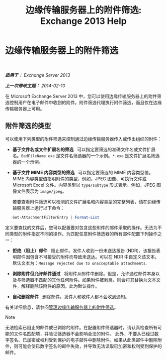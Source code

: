 ﻿---
title: '边缘传输服务器上的附件筛选: Exchange 2013 Help'
TOCTitle: 边缘传输服务器上的附件筛选
ms:assetid: be39a181-c82e-41f5-8846-085bf1f84164
ms:mtpsurl: https://technet.microsoft.com/zh-cn/library/Bb124399(v=EXCHG.150)
ms:contentKeyID: 60829996
ms.date: 01/11/2018
mtps_version: v=EXCHG.150
ms.translationtype: HT
---

# 边缘传输服务器上的附件筛选

 

_**适用于：** Exchange Server 2013_

_**上一次修改主题：** 2014-02-10_

在 Microsoft Exchange Server 2013 中，您可以使用边缘传输服务器上的附件筛选控制用户在电子邮件中收到的附件。附件筛选代理执行附件筛选，而且仅在边缘传输服务器上可用。

## 附件筛选的类型

可以使用下列类型的附件筛选来控制通过边缘传输服务器传入或传出组织的附件：

  - **基于文件名或文件扩展名的筛选**   可以指定要筛选的准确文件名或文件扩展名。`BadFileName.exe` 是文件名筛选器的一个示例。`*.exe` 是文件扩展名筛选器的一个示例。

  - **基于文件 MIME 内容类型的筛选**   可以指定要筛选的 MIME 内容类型值。MIME 内容类型值指明附件的类型，例如，JPEG 图像、可执行文件或 Microsoft Excel 文件。内容类型以 `type/subtype` 形式表示。例如，JPEG 图像文件表示为 `image/jpeg`。
    
    若要查看附件筛选可以检测的文件扩展名和内容类型的完整列表，请在边缘传输服务器上运行以下命令：
    
    ```powershell
    Get-AttachmentFilterEntry | Format-List
    ```

定义要查找的文件后，您可以配置要对包含这些附件的邮件采取的操作。无法为不同类型的附件指定不同的操作。为匹配任意附件筛选器的所有邮件配置下列操作之一：

  - **拒绝（阻止）邮件**   阻止邮件。发件人收到一份未送达报告 (NDR)，该报告表明邮件因包含不可接受的附件而导致未送达。可以在 NDR 中自定义该文本。默认文本为：`Message rejected due to unacceptable attachments`.

  - **剥除附件但允许邮件通过**   将附件从邮件中删除。但是，允许通过邮件本身以及与筛选器不匹配的其他任何附件。如果附件被剥离，则会将其替换为文本文件，解释删除该附件的原因。此为默认操作。

  - **自动删除邮件**   删除邮件。发件人和收件人都不会收到通知。

有关详细信息，请参阅[管理边缘传输服务器上的附件筛选](manage-attachment-filtering-on-edge-transport-servers-exchange-2013-help.md)。

> [!NOTE]  
> 无法检索已阻止的邮件或已剥除的附件。在配置附件筛选器时，请认真检查所有可能的文件名匹配项，并验证筛选器不会影响合法的附件。
> 此外，不要从已经过数字签名、已加密或权利受到保护的电子邮件中删除附件。如果从此类邮件中删除附件，则可能会使已数字签名的邮件失效，并导致无法读取已加密和权利受到保护的邮件。

